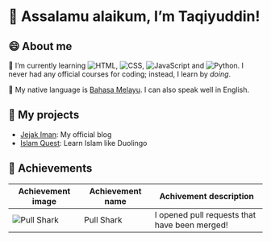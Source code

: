 # 👋 Assalamu alaikum, I’m Taqiyuddin!
## 😄 About me
🌱 I’m currently learning  ![HTML](https://img.shields.io/badge/-HTML-E34F26?style=flat-square&logo=html5&logoColor=white), 
![CSS](https://img.shields.io/badge/-CSS-1572B6?style=flat-square&logo=css3&logoColor=white), 
![JavaScript](https://img.shields.io/badge/-JavaScript-F7DF1E?style=flat-square&logo=javascript&logoColor=black) and 
![Python](https://img.shields.io/badge/Python-FFD43B?style=flat-square&logo=python&logoColor=blue).
I never had any official courses for coding; instead, I learn by *doing*.

💬 My native language is [Bahasa Melayu](https://en.wikipedia.org/wiki/Malay_language). I can also speak well in English.

## 🚀 My projects

- [Jejak Iman](https://github.com/taqi110913/jejakiman): My official blog
- [Islam Quest](https://github.com/taqi110913/islam-quest): Learn Islam like Duolingo

## 🎉 Achievements

| Achievement image | Achievement name | Achivement description |
| --- | --- | --- |
| ![Pull Shark](https://github.githubassets.com/assets/pull-shark-default-498c279a747d.png) | Pull Shark | I opened pull requests that have been merged! |
